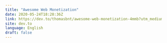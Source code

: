 ```yaml
---
title: "Awesome Web Monetization"
date: 2020-05-24T18:28:36Z
link: https://dev.to/thomasbnt/awesome-web-monetization-4mmb?utm_medium=RSS&utm_source=news.12bit.vn
site: dev.to
language: English
draft: false
---
```

